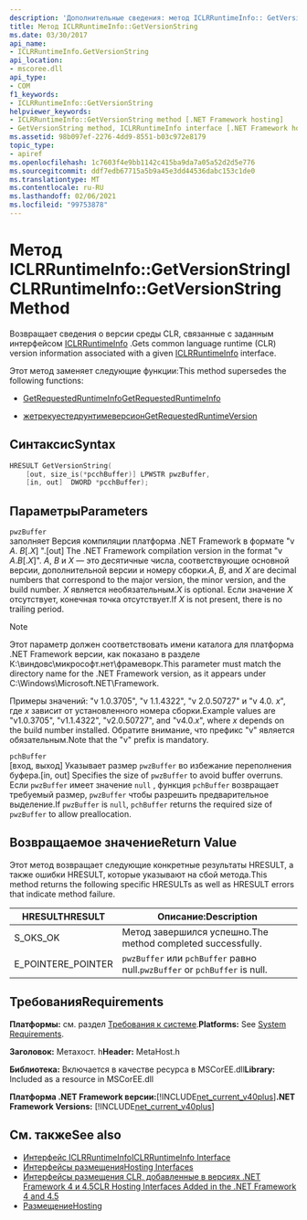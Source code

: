 ```yaml
---
description: 'Дополнительные сведения: метод ICLRRuntimeInfo:: GetVersionString'
title: Метод ICLRRuntimeInfo::GetVersionString
ms.date: 03/30/2017
api_name:
- ICLRRuntimeInfo.GetVersionString
api_location:
- mscoree.dll
api_type:
- COM
f1_keywords:
- ICLRRuntimeInfo::GetVersionString
helpviewer_keywords:
- ICLRRuntimeInfo::GetVersionString method [.NET Framework hosting]
- GetVersionString method, ICLRRuntimeInfo interface [.NET Framework hosting]
ms.assetid: 98b097ef-2276-4dd9-8551-b03c972e8179
topic_type:
- apiref
ms.openlocfilehash: 1c7603f4e9bb1142c415ba9da7a05a52d2d5e776
ms.sourcegitcommit: ddf7edb67715a5b9a45e3dd44536dabc153c1de0
ms.translationtype: MT
ms.contentlocale: ru-RU
ms.lasthandoff: 02/06/2021
ms.locfileid: "99753878"
---
```

# <a name="iclrruntimeinfogetversionstring-method"></a><span data-ttu-id="0c34f-103">Метод ICLRRuntimeInfo::GetVersionString</span><span class="sxs-lookup"><span data-stu-id="0c34f-103">ICLRRuntimeInfo::GetVersionString Method</span></span>

<span data-ttu-id="0c34f-104">Возвращает сведения о версии среды CLR, связанные с заданным интерфейсом [ICLRRuntimeInfo](iclrruntimeinfo-interface.md) .</span><span class="sxs-lookup"><span data-stu-id="0c34f-104">Gets common language runtime (CLR) version information associated with a given [ICLRRuntimeInfo](iclrruntimeinfo-interface.md) interface.</span></span>  
  
 <span data-ttu-id="0c34f-105">Этот метод заменяет следующие функции:</span><span class="sxs-lookup"><span data-stu-id="0c34f-105">This method supersedes the following functions:</span></span>  
  
- [<span data-ttu-id="0c34f-106">GetRequestedRuntimeInfo</span><span class="sxs-lookup"><span data-stu-id="0c34f-106">GetRequestedRuntimeInfo</span></span>](getrequestedruntimeinfo-function.md)  
  
- [<span data-ttu-id="0c34f-107">жетрекуестедрунтимеверсион</span><span class="sxs-lookup"><span data-stu-id="0c34f-107">GetRequestedRuntimeVersion</span></span>](getrequestedruntimeversion-function.md)  
  
## <a name="syntax"></a><span data-ttu-id="0c34f-108">Синтаксис</span><span class="sxs-lookup"><span data-stu-id="0c34f-108">Syntax</span></span>  
  
```cpp  
HRESULT GetVersionString(  
    [out, size_is(*pcchBuffer)] LPWSTR pwzBuffer,  
    [in, out]  DWORD *pcchBuffer);  
```  
  
## <a name="parameters"></a><span data-ttu-id="0c34f-109">Параметры</span><span class="sxs-lookup"><span data-stu-id="0c34f-109">Parameters</span></span>  

 `pwzBuffer`  
 <span data-ttu-id="0c34f-110">заполняет Версия компиляции платформа .NET Framework в формате "v *A*. *B*[.*X*] ".</span><span class="sxs-lookup"><span data-stu-id="0c34f-110">[out] The .NET Framework compilation version in the format "v *A*.*B*[.*X*]".</span></span> <span data-ttu-id="0c34f-111">*A*, *B* и *X* — это десятичные числа, соответствующие основной версии, дополнительной версии и номеру сборки.</span><span class="sxs-lookup"><span data-stu-id="0c34f-111">*A*, *B*, and *X* are decimal numbers that correspond to the major version, the minor version, and the build number.</span></span> <span data-ttu-id="0c34f-112">*X* является необязательным.</span><span class="sxs-lookup"><span data-stu-id="0c34f-112">*X* is optional.</span></span> <span data-ttu-id="0c34f-113">Если значение *X* отсутствует, конечная точка отсутствует.</span><span class="sxs-lookup"><span data-stu-id="0c34f-113">If *X* is not present, there is no trailing period.</span></span>  
  
> [!NOTE]
> <span data-ttu-id="0c34f-114">Этот параметр должен соответствовать имени каталога для платформа .NET Framework версии, как показано в разделе К:\виндовс\микрософт.нет\фрамеворк.</span><span class="sxs-lookup"><span data-stu-id="0c34f-114">This parameter must match the directory name for the .NET Framework version, as it appears under C:\Windows\Microsoft.NET\Framework.</span></span>  
  
 <span data-ttu-id="0c34f-115">Примеры значений: "v 1.0.3705", "v 1.1.4322", "v 2.0.50727" и "v 4.0. *x*", где *x* зависит от установленного номера сборки.</span><span class="sxs-lookup"><span data-stu-id="0c34f-115">Example values are "v1.0.3705", "v1.1.4322", "v2.0.50727", and "v4.0.*x*", where *x* depends on the build number installed.</span></span> <span data-ttu-id="0c34f-116">Обратите внимание, что префикс "v" является обязательным.</span><span class="sxs-lookup"><span data-stu-id="0c34f-116">Note that the "v" prefix is mandatory.</span></span>  
  
 `pchBuffer`  
 <span data-ttu-id="0c34f-117">[вход, выход] Указывает размер `pwzBuffer` во избежание переполнения буфера.</span><span class="sxs-lookup"><span data-stu-id="0c34f-117">[in, out] Specifies the size of `pwzBuffer` to avoid buffer overruns.</span></span> <span data-ttu-id="0c34f-118">Если `pwzBuffer` имеет значение `null` , функция `pchBuffer` возвращает требуемый размер, `pwzBuffer` чтобы разрешить предварительное выделение.</span><span class="sxs-lookup"><span data-stu-id="0c34f-118">If `pwzBuffer` is `null`, `pchBuffer` returns the required size of `pwzBuffer` to allow preallocation.</span></span>  
  
## <a name="return-value"></a><span data-ttu-id="0c34f-119">Возвращаемое значение</span><span class="sxs-lookup"><span data-stu-id="0c34f-119">Return Value</span></span>  

 <span data-ttu-id="0c34f-120">Этот метод возвращает следующие конкретные результаты HRESULT, а также ошибки HRESULT, которые указывают на сбой метода.</span><span class="sxs-lookup"><span data-stu-id="0c34f-120">This method returns the following specific HRESULTs as well as HRESULT errors that indicate method failure.</span></span>  
  
|<span data-ttu-id="0c34f-121">HRESULT</span><span class="sxs-lookup"><span data-stu-id="0c34f-121">HRESULT</span></span>|<span data-ttu-id="0c34f-122">Описание:</span><span class="sxs-lookup"><span data-stu-id="0c34f-122">Description</span></span>|  
|-------------|-----------------|  
|<span data-ttu-id="0c34f-123">S_OK</span><span class="sxs-lookup"><span data-stu-id="0c34f-123">S_OK</span></span>|<span data-ttu-id="0c34f-124">Метод завершился успешно.</span><span class="sxs-lookup"><span data-stu-id="0c34f-124">The method completed successfully.</span></span>|  
|<span data-ttu-id="0c34f-125">E_POINTER</span><span class="sxs-lookup"><span data-stu-id="0c34f-125">E_POINTER</span></span>|<span data-ttu-id="0c34f-126">`pwzBuffer` или `pchBuffer` равно null.</span><span class="sxs-lookup"><span data-stu-id="0c34f-126">`pwzBuffer` or `pchBuffer` is null.</span></span>|  
  
## <a name="requirements"></a><span data-ttu-id="0c34f-127">Требования</span><span class="sxs-lookup"><span data-stu-id="0c34f-127">Requirements</span></span>  

 <span data-ttu-id="0c34f-128">**Платформы:** см. раздел [Требования к системе](../../get-started/system-requirements.md).</span><span class="sxs-lookup"><span data-stu-id="0c34f-128">**Platforms:** See [System Requirements](../../get-started/system-requirements.md).</span></span>  
  
 <span data-ttu-id="0c34f-129">**Заголовок:** Метахост. h</span><span class="sxs-lookup"><span data-stu-id="0c34f-129">**Header:** MetaHost.h</span></span>  
  
 <span data-ttu-id="0c34f-130">**Библиотека:** Включается в качестве ресурса в MSCorEE.dll</span><span class="sxs-lookup"><span data-stu-id="0c34f-130">**Library:** Included as a resource in MSCorEE.dll</span></span>  
  
 <span data-ttu-id="0c34f-131">**Платформа .NET Framework версии:**[!INCLUDE[net_current_v40plus](../../../../includes/net-current-v40plus-md.md)]</span><span class="sxs-lookup"><span data-stu-id="0c34f-131">**.NET Framework Versions:** [!INCLUDE[net_current_v40plus](../../../../includes/net-current-v40plus-md.md)]</span></span>  
  
## <a name="see-also"></a><span data-ttu-id="0c34f-132">См. также</span><span class="sxs-lookup"><span data-stu-id="0c34f-132">See also</span></span>

- [<span data-ttu-id="0c34f-133">Интерфейс ICLRRuntimeInfo</span><span class="sxs-lookup"><span data-stu-id="0c34f-133">ICLRRuntimeInfo Interface</span></span>](iclrruntimeinfo-interface.md)
- [<span data-ttu-id="0c34f-134">Интерфейсы размещения</span><span class="sxs-lookup"><span data-stu-id="0c34f-134">Hosting Interfaces</span></span>](hosting-interfaces.md)
- [<span data-ttu-id="0c34f-135">Интерфейсы размещения CLR, добавленные в версиях .NET Framework 4 и 4.5</span><span class="sxs-lookup"><span data-stu-id="0c34f-135">CLR Hosting Interfaces Added in the .NET Framework 4 and 4.5</span></span>](clr-hosting-interfaces-added-in-the-net-framework-4-and-4-5.md)
- [<span data-ttu-id="0c34f-136">Размещение</span><span class="sxs-lookup"><span data-stu-id="0c34f-136">Hosting</span></span>](index.md)
